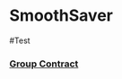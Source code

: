 # SmoothSaver
#Test
### [Group Contract](https://docs.google.com/document/d/1hNoX_MlwGr9Uo4KM1U2hhS538zBq2QaBC6--S5onRjA/edit?usp=sharing)
